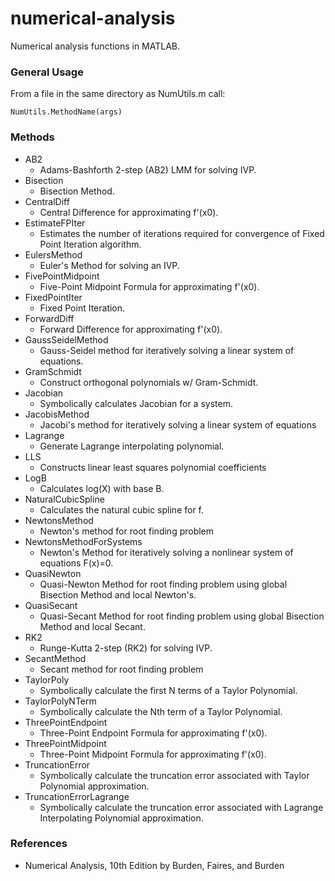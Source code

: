 # numerical-analysis
Numerical analysis functions in MATLAB.

### General Usage
From a file in the same directory as NumUtils.m call:
```
NumUtils.MethodName(args)
```

### Methods

 - AB2
	 - Adams-Bashforth 2-step (AB2) LMM for solving IVP.
 - Bisection
	 - Bisection Method.
 - CentralDiff
	 - Central Difference for approximating f'(x0).
 - EstimateFPIter
	 - Estimates the number of iterations required for convergence of Fixed Point Iteration algorithm.
 - EulersMethod
	 - Euler's Method for solving an IVP.
 - FivePointMidpoint
	 - Five-Point Midpoint Formula for approximating f'(x0).
 - FixedPointIter
	 - Fixed Point Iteration.
 - ForwardDiff
	 - Forward Difference for approximating f'(x0).
 - GaussSeidelMethod
	 - Gauss-Seidel method for iteratively solving a linear system of equations.
 - GramSchmidt 
	 - Construct orthogonal polynomials w/ Gram-Schmidt.
 - Jacobian
	 - Symbolically calculates Jacobian for a system.
 - JacobisMethod
	 - Jacobi's method for iteratively solving a linear system of equations
 - Lagrange
	 - Generate Lagrange interpolating polynomial.
 - LLS 
	 - Constructs linear least squares polynomial coefficients
 - LogB
	 - Calculates log(X) with base B.
 - NaturalCubicSpline
	 - Calculates the natural cubic spline for f.
 - NewtonsMethod
	 - Newton's method for root finding problem
 - NewtonsMethodForSystems
	 - Newton's Method for iteratively solving a nonlinear system of equations F(x)=0.
 - QuasiNewton
	 - Quasi-Newton Method for root finding problem using global Bisection Method and local Newton's.
 - QuasiSecant
	 - Quasi-Secant Method for root finding problem using global Bisection Method and local Secant.
 - RK2
	 - Runge-Kutta 2-step (RK2) for solving IVP.
 - SecantMethod
	 - Secant method for root finding problem
 - TaylorPoly
	 - Symbolically calculate the first N terms of a Taylor Polynomial.
 - TaylorPolyNTerm
	 - Symbolically calculate the Nth term of a Taylor Polynomial.
 - ThreePointEndpoint
	 - Three-Point Endpoint Formula for approximating f'(x0).
 - ThreePointMidpoint
	 - Three-Point Midpoint Formula for approximating f'(x0).
 - TruncationError
	 - Symbolically calculate the truncation error associated with Taylor Polynomial approximation.
 - TruncationErrorLagrange
	 - Symbolically calculate the truncation error associated with Lagrange Interpolating Polynomial approximation.

### References

 - Numerical Analysis, 10th Edition by Burden, Faires, and Burden